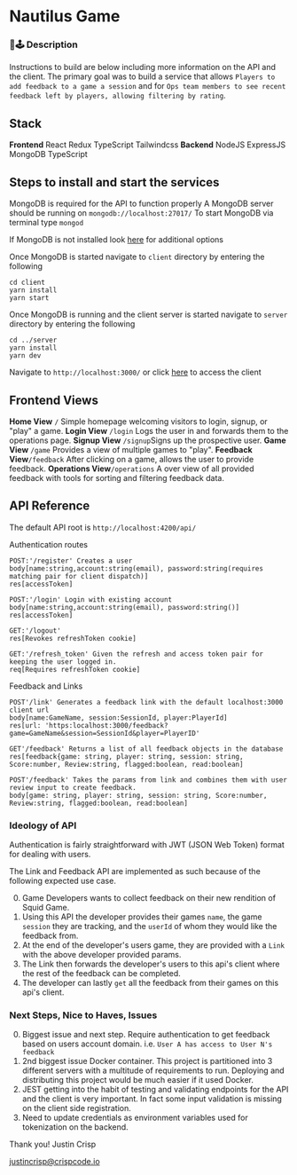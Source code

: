 # Nautilus Game

### 🦑🕹️ Description 
Instructions to build are below including more information on the API and the client. The primary goal was to build a service that allows `Players to add feedback to a game a session` and for 
`Ops team members to see recent feedback left by players, allowing filtering by rating`. 


## Stack

**Frontend** React Redux TypeScript Tailwindcss
**Backend** NodeJS ExpressJS MongoDB TypeScript 


Steps to install and start the services
---
MongoDB is required for the API to function properly
A MongoDB server should be running on `mongodb://localhost:27017/`
To start MongoDB via terminal type  `mongod`

If MongoDB is not installed look  [here](https://docs.mongodb.com/manual/installation/)  for additional options

Once MongoDB is started navigate to `client` directory by entering the following
```
cd client
yarn install
yarn start
```
Once MongoDB is running and the client server is started navigate to `server` directory by entering the following
```
cd ../server
yarn install
yarn dev
```
Navigate to `http://localhost:3000/` or click [here](http://localhost:3000) to access the client

## Frontend Views
**Home View** `/` Simple homepage welcoming visitors to login, signup, or "play" a game.
**Login View** `/login` Logs the user in and forwards them to the operations page.
**Signup View** `/signup`Signs up the prospective user.
**Game View** `/game` Provides a view of multiple games to "play".
**Feedback View**`/feedback` After clicking on a game, allows the user to provide feedback.
**Operations View**`/operations` A over view of all provided feedback with tools for sorting and filtering feedback data.

API Reference
---
The default API root is `http://localhost:4200/api/`

Authentication routes
```
POST:'/register' Creates a user
body[name:string,account:string(email), password:string(requires matching pair for client dispatch)]
res[accessToken]

POST:'/login' Login with existing account
body[name:string,account:string(email), password:string()]
res[accessToken]

GET:'/logout'
res[Revokes refreshToken cookie]

GET:'/refresh_token' Given the refresh and access token pair for keeping the user logged in.
req[Requires refreshToken cookie]
```

Feedback and Links
```
POST'/link' Generates a feedback link with the default localhost:3000 client url
body[name:GameName, session:SessionId, player:PlayerId]
res[url: 'https:localhost:3000/feedback?game=GameName&session=SessionId&player=PlayerID'

GET'/feedback' Returns a list of all feedback objects in the database
res[feedback{game: string, player: string, session: string, Score:number, Review:string, flagged:boolean, read:boolean]

POST'/feedback' Takes the params from link and combines them with user review input to create feedback.
body[game: string, player: string, session: string, Score:number, Review:string, flagged:boolean, read:boolean]

```
### Ideology of API
Authentication is fairly straightforward with JWT (JSON Web Token) format for dealing with users.

The Link and Feedback API are implemented as such because of the following expected use case.

0) Game Developers wants to collect feedback on their new rendition of Squid Game.
1) Using this API the developer provides their games `name`, the game `session` they are tracking, and the `userId` of whom they would like the feedback from.
2) At the end of the developer's users game, they are provided with a `Link` with the above developer provided params.
3) The Link then forwards the developer's users to this api's client where the rest of the feedback can be completed.
4) The developer can lastly `get` all the feedback from their games on this api's client.

### Next Steps, Nice to Haves, Issues
0) Biggest issue and next step. Require authentication to get feedback based on users account domain.
i.e. `User A has access to User N's feedback`
1) 2nd biggest issue Docker container. This project is partitioned into 3 different servers with a multitude of requirements to run. Deploying and distributing this project would be much easier if it used Docker.
2) JEST getting into the habit of testing and validating endpoints for the API and the client is very important. In fact some input validation is missing on the client side registration. 
3) Need to update credentials as environment variables used for tokenization on the backend. 


Thank you!
Justin Crisp

justincrisp@crispcode.io
